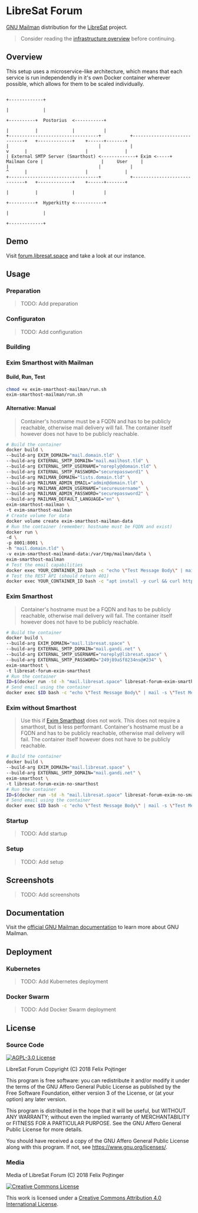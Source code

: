 # LibreSat Forum

[GNU Mailman](http://www.list.org/) distribution for the [LibreSat](http://libresat.space/) project.

> Consider reading the [infrastructure overview](https://github.com/opensdcp/opensdcp-infrastructure#overview) before continuing.

## Overview

This setup uses a microservice-like architecture, which means that each service is run independendly in it's own Docker container wherever possible, which allows for them to be scaled individually.

```text
                                                                                 +-------------+
                                                                                 |             |
                                                                      +----------+  Postorius  <-----------+
                                                                      |          |             |           |
+----------------------------------+           +-----------------------------+   +-------------+    +------+-------+
|                                  |           |                      v      |                      |              |
| External SMTP Server (Smarthost) <-------------+ Exim <-----+ Mailman Core |                      |     User     |
|                                  |           |                      ^      |                      |              |
+----------------------------------+           +-----------------------------+   +-------------+    +------+-------+
                                                                      |          |             |           |
                                                                      +----------+  Hyperkitty <-----------+
                                                                                 |             |
                                                                                 +-------------+
```

## Demo

Visit [forum.libresat.space](https://forum.libresat.space) and take a look at our instance.

## Usage

### Preparation

> TODO: Add preparation

### Configuraton

> TODO: Add configuration

### Building

### Exim Smarthost with Mailman

#### Build, Run, Test

```bash
chmod +x exim-smarthost-mailman/run.sh
exim-smarthost-mailman/run.sh
```

#### Alternative: Manual

> Container's hostname must be a FQDN and has to be publicly reachable, otherwise mail delivery will fail. The container itself however does not have to be publicly reachable.

```bash
# Build the container
docker build \
--build-arg EXIM_DOMAIN="mail.domain.tld" \
--build-arg EXTERNAL_SMTP_DOMAIN="mail.mailhost.tld" \
--build-arg EXTERNAL_SMTP_USERNAME="noreply@domain.tld" \
--build-arg EXTERNAL_SMTP_PASSWORD="securepassword1" \
--build-arg MAILMAN_DOMAIN="lists.domain.tld" \
--build-arg MAILMAN_ADMIN_EMAIL="admin@domain.tld" \
--build-arg MAILMAN_ADMIN_USERNAME="secureusername"  \
--build-arg MAILMAN_ADMIN_PASSWORD="securepassword2" \
--build-arg MAILMAN_DEFAULT_LANGUAGE="en" \
exim-smarthost-mailman \
-t exim-smarthost-mailman
# Create volume for data
docker volume create exim-smarthost-mailman-data
# Run the container (remember: hostname must be FQDN and exist)
docker run \
-d \
-p 8001:8001 \
-h "mail.domain.tld" \
-v exim-smarthost-mailmand-data:/var/tmp/mailman/data \
exim-smarthost-mailman
# Test the email capabilities
docker exec YOUR_CONTAINER_ID bash -c "echo \"Test Message Body\" | mail -s \"Test Message Subject\" admin@domain.tld"
# Test the REST API (should return 401)
docker exec YOUR_CONTAINER_ID bash -c "apt install -y curl && curl http://localhost:8001/3.1 && apt remove -y curl && apt -y autoremove"
```

### Exim Smarthost

> Container's hostname must be a FQDN and has to be publicly reachable, otherwise mail delivery will fail. The container itself however does not have to be publicly reachable.

```bash
# Build the container
docker build \
--build-arg EXIM_DOMAIN="mail.libresat.space" \
--build-arg EXTERNAL_SMTP_DOMAIN="mail.gandi.net" \
--build-arg EXTERNAL_SMTP_USERNAME="noreply@libresat.space" \
--build-arg EXTERNAL_SMTP_PASSWORD="249j89aSf8234ns@#234" \
exim-smarthost \
-t libresat-forum-exim-smarthost
# Run the container
ID=$(docker run -td -h "mail.libresat.space" libresat-forum-exim-smarthost)
# Send email using the container
docker exec $ID bash -c "echo \"Test Message Body\" | mail -s \"Test Message Subject\" user@domain.tld"
```

### Exim without Smarthost

> Use this if [Exim Smarthost](#exim%20smarthost) does not work. This does not require a smarthost, but is less performant.
> Container's hostname must be a FQDN and has to be publicly reachable, otherwise mail delivery will fail. The container itself however does not have to be publicly reachable.

```bash
# Build the container
docker build \
--build-arg EXIM_DOMAIN="mail.libresat.space" \
--build-arg EXTERNAL_SMTP_DOMAIN="mail.gandi.net" \
exim-smarthost \
-t libresat-forum-exim-no-smarthost
# Run the container
ID=$(docker run -td -h "mail.libresat.space" libresat-forum-exim-no-smarthost)
# Send email using the container
docker exec $ID bash -c "echo \"Test Message Body\" | mail -s \"Test Message Subject\" user@domain.tld"
```

### Startup

> TODO: Add startup

### Setup

> TODO: Add setup

## Screenshots

> TODO: Add screenshots

## Documentation

Visit the [official GNU Mailman documentation](http://docs.mailman3.org/en/latest/) to learn more about GNU Mailman.

## Deployment

### Kubernetes

> TODO: Add Kubernetes deployment

### Docker Swarm

> TODO: Add Docker Swarm deployment

## License

### Source Code

<a rel="license" href="https://www.gnu.org/licenses/agpl.html">
  <img alt="AGPL-3.0 License" style="border-width:0" src="https://www.gnu.org/graphics/agplv3-155x51.png"/>
</a>

LibreSat Forum
Copyright (C) 2018 Felix Pojtinger

This program is free software: you can redistribute it and/or modify it under the terms of the GNU Affero General Public License as published by the Free Software Foundation, either version 3 of the License, or (at your option) any later version.

This program is distributed in the hope that it will be useful, but WITHOUT ANY WARRANTY; without even the implied warranty of MERCHANTABILITY or FITNESS FOR A PARTICULAR PURPOSE. See the GNU Affero General Public License for more details.

You should have received a copy of the GNU Affero General Public License along with this program. If not, see <https://www.gnu.org/licenses/>.

### Media

Media of LibreSat Forum (C) 2018 Felix Pojtinger

<a rel="license" href="http://creativecommons.org/licenses/by/4.0/">
  <img alt="Creative Commons License" style="border-width:0" src="https://i.creativecommons.org/l/by/4.0/88x31.png"/>
</a>

This work is licensed under a <a rel="license" href="http://creativecommons.org/licenses/by/4.0/">Creative Commons Attribution 4.0 International License</a>.

